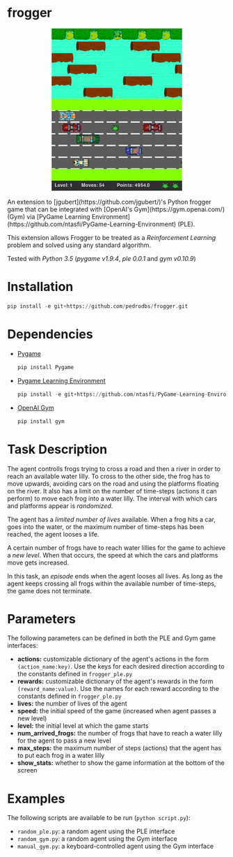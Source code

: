 # frogger

<p style="text-align:center;"><img src="frogger.png" alt="Frogger" width="300" /></p>
An extension to [jgubert](https://github.com/jgubert/)'s Python frogger game that can be integrated with [OpenAI's Gym](https://gym.openai.com/) (Gym) via [PyGame Learning Environment](https://github.com/ntasfi/PyGame-Learning-Environment) (PLE). 

This extension allows Frogger to be treated as a *Reinforcement Learning* problem and solved using any standard algorithm.

Tested with *Python 3.5* (*pygame v1.9.4*, *ple 0.0.1* and *gym v0.10.9*)

# Installation

```python
pip install -e git+https://github.com/pedrodbs/frogger.git
```

# Dependencies

- [Pygame](https://www.pygame.org/wiki/GettingStarted)

  ```bash
  pip install Pygame
  ```

- [Pygame Learning Environment](https://github.com/ntasfi/PyGame-Learning-Environment)

  ```python
  pip install -e git+https://github.com/ntasfi/PyGame-Learning-Environment.git
  ```

- [OpenAI Gym](https://github.com/openai/gym)

  ```bash
  pip install gym
  ```

# Task Description

The agent controlls frogs trying to cross a road and then a river in order to reach an available water lilly. To cross to the other side, the frog has to move upwards, avoiding cars on the road and using the platforms floating on the river. It also has a limit on the number of time-steps (actions it can perform) to move each frog into a water lilly. The interval with which cars and platforms appear is *randomized*.

The agent has a *limited number of lives* available. When a frog hits a car, goes into the water, or the maximum number of time-steps has been reached, the agent looses a life. 

A certain number of frogs have to reach water lillies for the game to achieve a *new level*. When that occurs, the speed at which the cars and platforms move gets increased.

In this task, an *episode* ends when the agent looses all lives. As long as the agent keeps crossing all frogs within the available number of time-steps, the game does not terminate.

# Parameters

The following parameters can be defined in both the PLE and Gym game interfaces:

- **actions:** customizable dictionary of the agent's actions in the form `(action_name:key)`. Use the keys for each desired direction according to the constants defined in `frogger_ple.py`
- **rewards:** customizable dictionary of the agent's rewards in the form `(reward_name:value)`. 
  Use the names for each reward according to the constants defined in `frogger_ple.py`
- **lives:** the number of lives of the agent
- **speed:** the initial speed of the game (increased when agent passes a new level)
- **level:** the initial level at which the game starts
- **num_arrived_frogs:** the number of frogs that have to reach a water lilly for the agent to pass a new level 
- **max_steps:** the maximum number of steps (actions) that the agent has to put each frog in a water lilly
- **show_stats:** whether to show the game information at the bottom of the screen

# Examples

The following scripts are available to be run (`python script.py`):

- `random_ple.py`: a random agent using the PLE interface
- `random_gym.py`: a random agent using the Gym interface
- `manual_gym.py`: a keyboard-controlled agent using the Gym interface